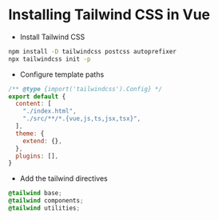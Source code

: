 # Installing Tailwind CSS in Vue





* Install Tailwind CSS

```bash
npm install -D tailwindcss postcss autoprefixer
npx tailwindcss init -p
```

* Configure template paths

```javascript
/** @type {import('tailwindcss').Config} */
export default {
  content: [
    "./index.html",
    "./src/**/*.{vue,js,ts,jsx,tsx}",
  ],
  theme: {
    extend: {},
  },
  plugins: [],
}
```

* Add the tailwind directives

```css
@tailwind base;
@tailwind components;
@tailwind utilities;
```
